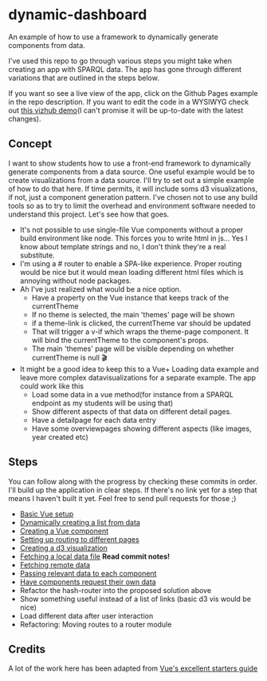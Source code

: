 # dynamic-dashboard
An example of how to use a framework to dynamically generate components from data.

I've used this repo to go through various steps you might take when creating an app with SPARQL data. The app has gone through different variations that are outlined in the steps below.

If you want so see a live view of the app, click on the Github Pages example in the repo description. If you want to edit the code in a WYSIWYG check out [this vizhub demo](https://beta.vizhub.com/Razpudding/dcffa6b746ac4d1c8207aab5497ae57c)(I can't promise it will be up-to-date with the latest changes).

## Concept
I want to show students how to use a front-end framework to dynamically generate components from a data source. One useful example would be to create visualizations from a data source.
I'll try to set out a simple example of how to do that here. If time permits, it will include soms d3 visualizations, if not, just a component generation pattern.
I've chosen not to use any build tools so as to try to limit the overhead and environment software needed to understand this project. Let's see how that goes.

- It's not possible to use single-file Vue components without a proper build environment like node. This forces you to write html in js... Yes I know about template strings and no, I don't think they're a real substitute. 
- I'm using a # router to enable a SPA-like experience. Proper routing would be nice but it would mean loading different html files which is annoying without node packages.
- Ah I've just realized what would be a nice option.
    + Have a property on the Vue instance that keeps track of the currentTheme
    + If no theme is selected, the main 'themes' page will be shown
    + if a theme-link is clicked, the currentTheme var should be updated
    + That will trigger a v-if which wraps the theme-page component. It will bind the currentTheme to the component's props.
    + The main 'themes' page will be visible depending on whether currentTheme is null 🎬
- It might be a good idea to keep this to a Vue+ Loading data example and leave more complex datavisualizations for a separate example. The app could work like this
    + Load some data in a vue method(for instance from a SPARQL endpoint as my students will be using that)
    + Show different aspects of that data on different detail pages.
    + Have a detailpage for each data entry
    + Have some overviewpages showing different aspects (like images, year created etc)

## Steps
You can follow along with the progress by checking these commits in order. I'll build up the application in clear steps.
If there's no link yet for a step that means I haven't built it yet. Feel free to send pull requests for those ;)
* [Basic Vue setup](https://github.com/Razpudding/dynamic-dashboard/commit/ff6228865af1291be026341dbdbe260ed0ffddb7)
* [Dynamically creating a list from data](https://github.com/Razpudding/dynamic-dashboard/commit/efcccbe4eb6b1b7af1bc87e4771c6e2aefc18573)
* [Creating a Vue component](https://github.com/Razpudding/dynamic-dashboard/commit/1e62c3d470bf7e4f1d344c1c0690a02e9aed9802)
* [Setting up routing to different pages](https://github.com/Razpudding/dynamic-dashboard/commit/ae56ae5a6662dced2646d8f627244ee618d498b8)
* [Creating a d3 visualization](https://github.com/Razpudding/dynamic-dashboard/commit/b1949e264b36605d3236de7a492f4f9ae7a8b7ad)
* [Fetching a local data file](https://github.com/Razpudding/dynamic-dashboard/commit/88056dc7df903c8002a46c5bef021ff863beb63d) **Read commit notes!**
* [Fetching remote data](https://github.com/Razpudding/dynamic-dashboard/commit/df253364ba9b9c77eef6e34c975b3c8b6077e0d5)
* [Passing relevant data to each component](https://github.com/Razpudding/dynamic-dashboard/commit/4aa1d67eeb73d788e98505148b009b35c1a1bc1c)
* [Have components request their own data](https://github.com/Razpudding/dynamic-dashboard/commit/cb7c8a66f867d3e6a1383d11a8c1eb9dacd4ed95)
* Refactor the hash-router into the proposed solution above
* Show something useful instead of a list of links (basic d3 vis would be nice)
* Load different data after user interaction
* Refactoring: Moving routes to a router module

## Credits
A lot of the work here has been adapted from [Vue's excellent starters guide](https://vuejs.org/v2/guide)